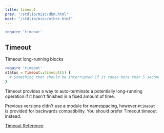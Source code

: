 ```yaml
---
title: timeout
prev: "/stdlib/misc/dbm.html"
next: "/stdlib/misc/other.html"
---
```



```ruby
require 'timeout'
```

## Timeout[](#timeout)

Timeout long-running blocks


```ruby
require 'timeout'
status = Timeout::timeout(5) {
  # Something that should be interrupted if it takes more than 5 seconds...
}
```

Timeout provides a way to auto-terminate a potentially long-running
operation if it hasn't finished in a fixed amount of time.

Previous versions didn't use a module for namespacing, however
`#timeout` is provided for backwards compatibility. You should prefer
Timeout.timeout instead.

<a
href='https://ruby-doc.org/stdlib-2.6/libdoc/timeout/rdoc/Timeout.html'
class='ruby-doc remote' target='_blank'>Timeout Reference</a>


